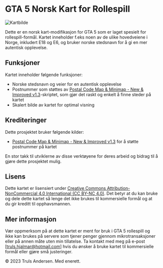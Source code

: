 # GTA 5 Norsk Kart for Rollespill

![Kartbilde](image.png)

Dette er en norsk kart-modifikasjon for GTA 5 som er laget spesielt for rollespill-formål. Kartet inneholder f.eks noen av de ulike hovedveiene i Norge, inkludert E18 og E6, og bruker norske stedsnavn for å gi en mer autentisk opplevelse.

## Funksjoner

Kartet inneholder følgende funksjoner:

- Norske stedsnavn og veier for en autentisk opplevelse
- Postnummer som støttes av [Postal Code Map & Minimap - New & Improved v1.3](https://forum.cfx.re/t/release-postal-code-map-minimap-new-improved-v1-3/147458)-skriptet, som gjør det raskt og enkelt å finne steder på kartet
- Skalert bilde av kartet for optimal visning

## Krediteringer

Dette prosjektet bruker følgende kilder:

- [Postal Code Map & Minimap - New & Improved v1.3](https://forum.cfx.re/t/release-postal-code-map-minimap-new-improved-v1-3/147458) for å støtte postnummer på kartet

En stor takk til utviklerne av disse verktøyene for deres arbeid og bidrag til å gjøre dette prosjektet mulig.

## Lisens

Dette kartet er lisensiert under [Creative Commons Attribution-NonCommercial 4.0 International (CC BY-NC 4.0)](https://creativecommons.org/licenses/by-nc/4.0/deed.no). Det betyr at du kan bruke og dele dette kartet så lenge det ikke brukes til kommersielle formål og at du gir kreditt til opphavsmannen.

## Mer informasjon

Vær oppmerksom på at dette kartet er ment for bruk i GTA 5 rollespill og ikke kan brukes på servere som tjener penger gjennom mikrotransaksjoner eller på annen måte uten min tillatelse. Ta kontakt med meg på e-post [truls.hjalmar@hotmail.com] hvis du ønsker å bruke kartet til kommersielle formål eller gjøre små justeringer.

© 2023 Truls Andersen. Med enerett.

